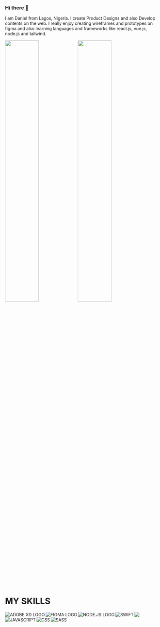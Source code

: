 ### Hi there 👋

I am Daniel from Lagos, Nigeria. I create  Product Designs and also Develop contents on the web. I really enjoy creating  wireframes and prototypes on figma and also learning languages and frameworks like react.js, vue.js, node.js and tailwind.

 <img align="left"  width="47%" src ="https://github-readme-stats.vercel.app/api?username=Dannyung50&show_icons&true&theme=radical">
<img  align="left" width="47%"  src="https://github-readme-stats.vercel.app/api/top-langs/?username=Dannyung50&layout=compact">

# MY SKILLS
<img align="left" alt="ADOBE XD LOGO" src="https://img.shields.io/badge/Adobe%20XD-470137?style=for-the-badge&logo=Adobe%20XD&logoColor=#FF61F6">
<img align="left" alt="FIGMA LOGO" src="https://img.shields.io/badge/figma-%23F24E1E.svg?style=for-the-badge&logo=figma&logoColor=white">
<img align="left" alt="NODE.JS LOGO" src="https://img.shields.io/badge/node.js-6DA55F?style=for-the-badge&logo=node.js&logoColor=white">
<img align="left" alt="SWIFT" src="https://img.shields.io/badge/swift-F54A2A?style=for-the-badge&logo=swift&logoColor=white">
<img align="left" alt="JAVASCRIPT" src="https://img.shields.io/badge/javascript-%23323330.svg?style=for-the-badge&logo=javascript&logoColor=%23F7DF1E">
<img align="left" alt="CSS" src="https://img.shields.io/badge/css3-%231572B6.svg?style=for-the-badge&logo=css3&logoColor=white">
<img align="left alt="" src="https://img.shields.io/badge/tailwindcss-%2338B2AC.svg?style=for-the-badge&logo=tailwind-css&logoColor=white">
<img align="left" alt="SASS" src="https://img.shields.io/badge/SASS-hotpink.svg?style=for-the-badge&logo=SASS&logoColor=white">
